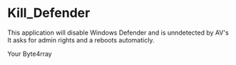 # Kill_Defender

This application will disable Windows Defender and is unndetected by AV's
It asks for admin rights and a reboots automaticly.


Your Byte4rray
